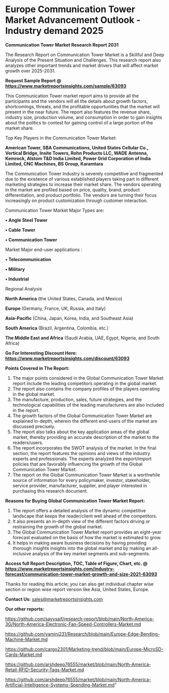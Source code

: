 # Europe Communication Tower Market Advancement Outlook - Industry demand 2025

<strong>Communication Tower Market Research Report 2031</strong>

The Research Report on Communication Tower Market is a Skillful and Deep Analysis of the Present Situation and Challenges. This research report also analyzes other important trends and market drivers that will affect market growth over 2025-2031.

<strong>Request Sample Report @ <a href=https://www.marketreportsinsights.com/sample/63093>https://www.marketreportsinsights.com/sample/63093</a></strong>

This Communication Tower market report aims to provide all the participants and the vendors will all the details about growth factors, shortcomings, threats, and the profitable opportunities that the market will present in the near future. The report also features the revenue share, industry size, production volume, and consumption in order to gain insights about the politics to contest for gaining control of a large portion of the market share.

Top Key Players in the Communication Tower Market:

<strong>American Tower, SBA Communications, United States Cellular Co., Vertical Bridge, Insite Towers, Rohn Products LLC, WADE Antenna, Kemrock, Alstom T&D India Limited, Power Grid Corporation of India Limited, CNC Machines, BS Group, Karamtara</strong>

The Communication Tower Industry is severely competitive and fragmented due to the existence of various established players taking part in different marketing strategies to increase their market share. The vendors operating in the market are profiled based on price, quality, brand, product differentiation, and product portfolio. The vendors are turning their focus increasingly on product customization through customer interaction.

Communication Tower Market Major Types are:

<strong>• Angle Steel Tower

• Cable Tower

• Communication Tower</strong>

Market Major end-user applications :

<strong>• Telecommunication

• Military

• Industrial</strong>

Regional Analysis

</u><strong><b>North America</b></strong> (the United States, Canada, and Mexico)

<strong><b>Europe </b></strong>(Germany, France, UK, Russia, and Italy)

<strong><b>Asia-Pacific</b></strong> (China, Japan, Korea, India, and Southeast Asia)

<strong><b>South America</b></strong> (Brazil, Argentina, Colombia, etc.)

<strong><b>The Middle East and Africa</b></strong> (Saudi Arabia, UAE, Egypt, Nigeria, and South Africa)

<strong>Go For Interesting Discount Here: <a href=https://www.marketreportsinsights.com/discount/63093>https://www.marketreportsinsights.com/discount/63093</a></strong>

<strong>Points Covered in The Report:</strong>
<ol>
  <li>The major points considered in the Global Communication Tower Market report include the leading competitors operating in the global market.</li>
  <li>The report also contains the company profiles of the players operating in the global market.</li>
  <li>The manufacture, production, sales, future strategies, and the technological capabilities of the leading manufacturers are also included in the report.</li>
  <li>The growth factors of the Global Communication Tower Market are explained in-depth, wherein the different end-users of the market are discussed precisely.</li>
  <li>The report also talks about the key application areas of the global market, thereby providing an accurate description of the market to the readers/users.</li>
  <li>The report incorporates the SWOT analysis of the market. In the final section, the report features the opinions and views of the industry experts and professionals. The experts analyzed the export/import policies that are favorably influencing the growth of the Global Communication Tower Market.</li>
  <li>The report on the Global Communication Tower Market is a worthwhile source of information for every policymaker, investor, stakeholder, service provider, manufacturer, supplier, and player interested in purchasing this research document.</li>
</ol>
<strong>Reasons for Buying Global Communication Tower Market Report:</strong>

<ol>
  <li>The report offers a detailed analysis of the dynamic competitive landscape that keeps the reader/client well ahead of the competitors.</li>
  <li>It also presents an in-depth view of the different factors driving or restraining the growth of the global market.</li>
  <li>The Global Communication Tower Market report provides an eight-year forecast evaluated on the basis of how the market is estimated to grow.</li>
  <li>It helps in making aware business decisions by having providing thorough insights insights into the global market and by making an all-inclusive analysis of the key market segments and sub-segments.</li>
</ol>
<strong>Access full Report Description, TOC, Table of Figure, Chart, etc. @ <a href=https://www.marketreportsinsights.com/industry-forecast/communication-tower-market-growth-and-size-2021-63093>https://www.marketreportsinsights.com/industry-forecast/communication-tower-market-growth-and-size-2021-63093</a></strong>


Thanks for reading this article; you can also get individual chapter wise section or region wise report version like Asia, United States, Europe.

<strong>Contact Us:</strong>
sales@marketreportsinsights.com

<strong>Our other reports:</strong>

<a href=https://github.com/sayysaif/research-report/blob/main/North-America-3G/North-America-Electronic-Fan-Speed-Controllers-Market.md>https://github.com/sayysaif/research-report/blob/main/North-America-3G/North-America-Electronic-Fan-Speed-Controllers-Market.md</a>

<a href=https://github.com/yamini231/Research/blob/main/Europe-Edge-Bending-Machine-Market.md>https://github.com/yamini231/Research/blob/main/Europe-Edge-Bending-Machine-Market.md</a>

<a href=https://github.com/cargo2301/Marketing-trend/blob/main/Europe-MicroSD-Cards-Market.md>https://github.com/cargo2301/Marketing-trend/blob/main/Europe-MicroSD-Cards-Market.md</a>

<a href=https://github.com/arshdeep76555/market/blob/main/North-America-Retail-RFID-Security-Tags-Market.md>https://github.com/arshdeep76555/market/blob/main/North-America-Retail-RFID-Security-Tags-Market.md</a>

<a href=https://github.com/arshdeep76555/market/blob/main/North-America-Artificial-Intelligence-Systems-Spending-Market.md>https://github.com/arshdeep76555/market/blob/main/North-America-Artificial-Intelligence-Systems-Spending-Market.md</a>"
